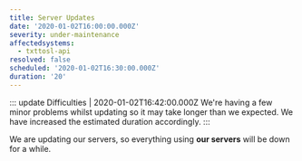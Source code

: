 ```yaml
---
title: Server Updates
date: '2020-01-02T16:00:00.000Z'
severity: under-maintenance
affectedsystems:
  - txttosl-api
resolved: false
scheduled: '2020-01-02T16:30:00.000Z'
duration: '20'
---
```

::: update Difficulties | 2020-01-02T16:42:00.000Z
We're having a few minor problems whilst updating so it may take longer than we expected. We have increased the estimated duration accordingly.
:::

We are updating our servers, so everything using **our servers** will be down for a while.

<!--- language code: en -->
